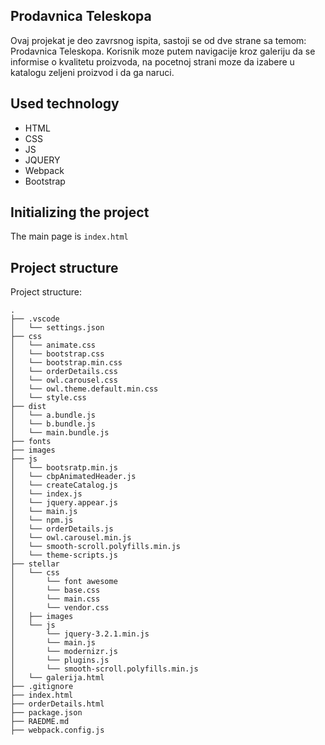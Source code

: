 ## Prodavnica Teleskopa
Ovaj projekat je deo zavrsnog ispita, sastoji se od dve strane sa temom: Prodavnica Teleskopa.
Korisnik moze putem navigacije kroz galeriju da se informise o kvalitetu proizvoda, na pocetnoj
strani moze da izabere u katalogu zeljeni proizvod i da ga naruci.

## Used technology
- HTML
- CSS
- JS
- JQUERY
- Webpack
- Bootstrap

## Initializing the project 

The main page is `index.html`

## Project structure

Project structure:

```
.
├── .vscode
│   └── settings.json
├── css
│   └── animate.css
│   └── bootstrap.css
│   └── bootstrap.min.css
│   └── orderDetails.css
│   └── owl.carousel.css
│   └── owl.theme.default.min.css
│   └── style.css
├── dist
│   └── a.bundle.js
│   └── b.bundle.js
│   └── main.bundle.js
├── fonts
├── images
├── js
│   └── bootsratp.min.js
│   └── cbpAnimatedHeader.js
│   └── createCatalog.js
│   └── index.js
│   └── jquery.appear.js
│   └── main.js
│   └── npm.js
│   └── orderDetails.js
│   └── owl.carousel.min.js
│   └── smooth-scroll.polyfills.min.js
│   └── theme-scripts.js
├── stellar
│   └── css
│       └── font awesome
│       └── base.css
│       └── main.css
│       └── vendor.css
│   ├── images
│   └── js
│       └── jquery-3.2.1.min.js
│       └── main.js
│       └── modernizr.js
│       └── plugins.js
│       └── smooth-scroll.polyfills.min.js
│   └── galerija.html
├── .gitignore
├── index.html
├── orderDetails.html
├── package.json
├── RAEDME.md
├── webpack.config.js

```